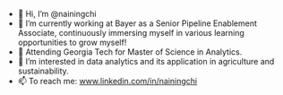 - 👋 Hi, I’m @nainingchi
- 🌱 I’m currently working at Bayer as a Senior Pipeline Enablement Associate, continuously immersing myself in various learning opportunities to grow myself!
- 📖 Attending Georgia Tech for Master of Science in Analytics.
- 👀 I’m interested in data analytics and its application in agriculture and sustainability.
- 📫 To reach me: www.linkedin.com/in/nainingchi

<!---
nainingchi/nainingchi is a ✨ special ✨ repository because its `README.md` (this file) appears on your GitHub profile.
You can click the Preview link to take a look at your changes.
--->
